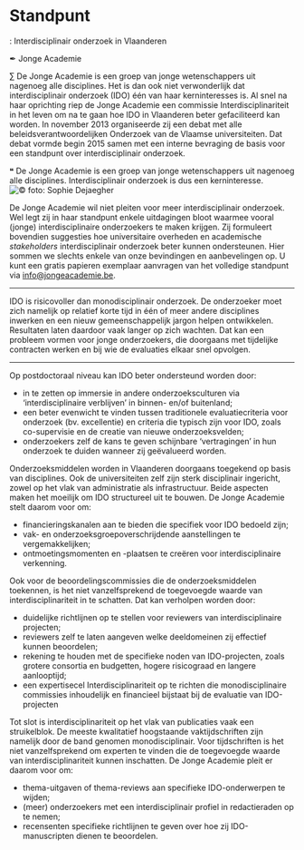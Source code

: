 # Standpunt
: Interdisciplinair onderzoek in Vlaanderen

✒ Jonge Academie

∑ De Jonge Academie is een groep van jonge wetenschappers uit nagenoeg alle disciplines. Het is dan ook niet verwonderlijk dat interdisciplinair onderzoek (IDO) één van haar kerninteresses is. Al snel na haar oprichting riep de Jonge Academie een commissie Interdisciplinariteit in het leven om na te gaan hoe IDO in Vlaanderen beter gefaciliteerd kan worden. In november 2013 organiseerde zij een debat met alle beleidsverantwoordelijken Onderzoek van de Vlaamse universiteiten. Dat debat vormde begin 2015 samen met een interne bevraging de basis voor een standpunt over interdisciplinair onderzoek.

❝ De Jonge Academie is een groep van jonge wetenschappers uit nagenoeg alle disciplines. Interdisciplinair onderzoek is dus een kerninteresse. ![](meetandgreet.jpg "© foto: Sophie Dejaegher")

De Jonge Academie wil niet pleiten voor meer interdisciplinair onderzoek. Wel legt zij in haar standpunt enkele uitdagingen bloot waarmee vooral (jonge) interdisciplinaire onderzoekers te maken krijgen. Zij formuleert bovendien suggesties hoe universitaire overheden en academische _stakeholders_ interdisciplinair onderzoek beter kunnen ondersteunen. Hier sommen we slechts enkele van onze bevindingen en aanbevelingen op. U kunt een gratis papieren exemplaar aanvragen van het volledige standpunt via <info@jongeacademie.be>.

***

IDO is risicovoller dan monodisciplinair onderzoek. De onderzoeker moet zich namelijk op relatief korte tijd in één of meer andere disciplines inwerken en een nieuw gemeenschappelijk jargon helpen ontwikkelen. Resultaten laten daardoor vaak langer op zich wachten. Dat kan een probleem vormen voor jonge onderzoekers, die doorgaans met tijdelijke contracten werken en bij wie de evaluaties elkaar snel opvolgen.

***

Op postdoctoraal niveau kan IDO beter ondersteund worden door:

- in te zetten op immersie in andere onderzoeksculturen via ‘interdisciplinaire verblijven’ in binnen- en/of buitenland;
- een beter evenwicht te vinden tussen traditionele evaluatiecriteria voor onderzoek (bv. excellentie) en criteria die typisch zijn voor IDO, zoals co-supervisie en de creatie van nieuwe onderzoeksvelden;
- onderzoekers zelf de kans te geven schijnbare ‘vertragingen’ in hun onderzoek te duiden wanneer zij geëvalueerd worden.

Onderzoeksmiddelen worden in Vlaanderen doorgaans toegekend op basis van disciplines. Ook de universiteiten zelf zijn sterk disciplinair ingericht, zowel op het vlak van administratie als infrastructuur. Beide aspecten maken het moeilijk om IDO structureel uit te bouwen. De Jonge Academie stelt daarom voor om:

- financieringskanalen aan te bieden die specifiek voor IDO bedoeld zijn;
- vak- en onderzoeksgroepoverschrijdende aanstellingen te vergemakkelijken;
- ontmoetingsmomenten en -plaatsen te creëren voor interdisciplinaire verkenning.

Ook voor de beoordelingscommissies die de onderzoeksmiddelen toekennen, is het niet vanzelfsprekend de toegevoegde waarde van interdisciplinariteit in te schatten. Dat kan verholpen worden door:

- duidelijke richtlijnen op te stellen voor reviewers van interdisciplinaire projecten;
- reviewers zelf te laten aangeven welke deeldomeinen zij effectief kunnen beoordelen;
- rekening te houden met de specifieke noden van IDO-projecten, zoals grotere consortia en budgetten, hogere risicograad en langere aanlooptijd;
- een expertisecel Interdisciplinariteit op te richten die monodisciplinaire commissies inhoudelijk en financieel bijstaat bij de evaluatie van IDO-projecten

Tot slot is interdisciplinariteit op het vlak van publicaties vaak een struikelblok. De meeste kwalitatief hoogstaande vaktijdschriften zijn namelijk door de band genomen monodisciplinair. Voor tijdschriften is het niet vanzelfsprekend om experten te vinden die de toegevoegde waarde van interdisciplinariteit kunnen inschatten. De Jonge Academie pleit er daarom voor om:

- thema-uitgaven of thema-reviews aan specifieke IDO-onderwerpen te wijden;
- (meer) onderzoekers met een interdisciplinair profiel in redactieraden op te nemen;
- recensenten specifieke richtlijnen te geven over hoe zij IDO-manuscripten dienen te beoordelen.
